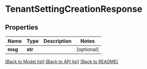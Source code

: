 # TenantSettingCreationResponse

## Properties
Name | Type | Description | Notes
------------ | ------------- | ------------- | -------------
**msg** | **str** |  | [optional] 

[[Back to Model list]](../README.md#documentation-for-models) [[Back to API list]](../README.md#documentation-for-api-endpoints) [[Back to README]](../README.md)

